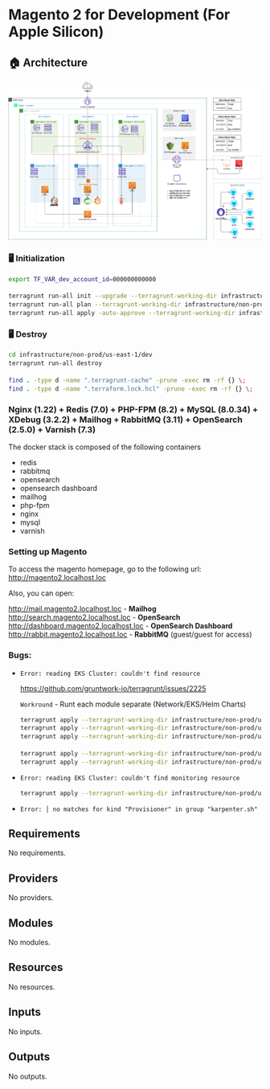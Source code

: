 Magento 2 for Development (For Apple Silicon)
===

## 🏠 Architecture

![img](images/arch.drawio.png)

### 🖥️ Initialization

```bash
export TF_VAR_dev_account_id=000000000000

terragrunt run-all init --upgrade --terragrunt-working-dir infrastructure/non-prod/us-east-1/dev
terragrunt run-all plan --terragrunt-working-dir infrastructure/non-prod/us-east-1/dev
terragrunt run-all apply -auto-approve --terragrunt-working-dir infrastructure/non-prod/us-east-1/dev
```

### 🖥️ Destroy

```bash
cd infrastructure/non-prod/us-east-1/dev
terragrunt run-all destroy

find . -type d -name ".terragrunt-cache" -prune -exec rm -rf {} \;
find . -type d -name ".terraform.lock.hcl" -prune -exec rm -rf {} \;
```

### Nginx (1.22) + Redis (7.0) + PHP-FPM (8.2) + MySQL (8.0.34) + XDebug (3.2.2) + Mailhog + RabbitMQ (3.11) + OpenSearch (2.5.0) + Varnish (7.3)

The docker stack is composed of the following containers
- redis
- rabbitmq
- opensearch
- opensearch dashboard
- mailhog
- php-fpm
- nginx
- mysql
- varnish

### Setting up Magento
To access the magento homepage, go to the following url: http://magento2.localhost.loc<br>

Also, you can open:<br>

http://mail.magento2.localhost.loc - **Mailhog**<br>
http://search.magento2.localhost.loc - **OpenSearch**<br>
http://dashboard.magento2.localhost.loc - **OpenSearch Dashboard**<br>
http://rabbit.magento2.localhost.loc - **RabbitMQ** (guest/guest for access)<br>


### Bugs:

* `Error: reading EKS Cluster: couldn't find resource`

    https://github.com/gruntwork-io/terragrunt/issues/2225

    `Workround` - Runt each module separate (Network/EKS/Helm Charts)

    ```bash
    terragrunt apply --terragrunt-working-dir infrastructure/non-prod/us-east-1/dev/data-sources -auto-approve
    terragrunt apply --terragrunt-working-dir infrastructure/non-prod/us-east-1/dev/vpc-network -auto-approve
    terragrunt apply --terragrunt-working-dir infrastructure/non-prod/us-east-1/dev/eks-cluster -auto-approve

    terragrunt apply --terragrunt-working-dir infrastructure/non-prod/us-east-1/dev/eks-cluster-irsa/vpc-cni -auto-approve
    terragrunt apply --terragrunt-working-dir infrastructure/non-prod/us-east-1/dev/eks-cluster-addons -auto-approve
    ```

* `Error: reading EKS Cluster: couldn't find monitoring resource`

    ```bash
    terragrunt apply --terragrunt-working-dir infrastructure/non-prod/us-east-1/dev/eks-services/grafana -auto-approve
    ```

* `Error: │ no matches for kind "Provisioner" in group "karpenter.sh"`

<!-- BEGIN_TF_DOCS -->
## Requirements

No requirements.

## Providers

No providers.

## Modules

No modules.

## Resources

No resources.

## Inputs

No inputs.

## Outputs

No outputs.
<!-- END_TF_DOCS -->